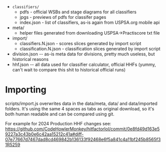 - `classifiers/`
  - pdfs - official WSBs and stage diagrams for all classifiers
  - jpgs - previews of pdfs for classifer pages
  - index.json - list of classifiers, as-is again from USPSA.org mobile api
- meta/
  - helper files generated from downloading USPSA->Practiscore txt file
- import/
  - classifiers.N.json - scores slices generated by import script
  - classification.N.json - classification slices generated by import script
- division.json -- as-is meta data for divisions, pretty much useless, but historical reasons
- hhf.json -- all data used for classifier calculator, official HHFs (yummy, can't wait to compare this shit to historical official runs)

# Importing

scripts/import.js overwrites data in the data/meta, data/ and data/imported folders.
It's using the same 4 spaces as tabs as original download, so it's both human readable and can
be compared using git.

For example for 2024 Production HHF changes see: https://github.com/CodeHowlerMonkey/hitfactorlol/commit/0e8fd49d163e59227a3c43b0e6c42aa15212c41a#diff-07e77667d7467dad8cd469842b136133f92468e6f5a841c4a11bf245b8565f31R5259
